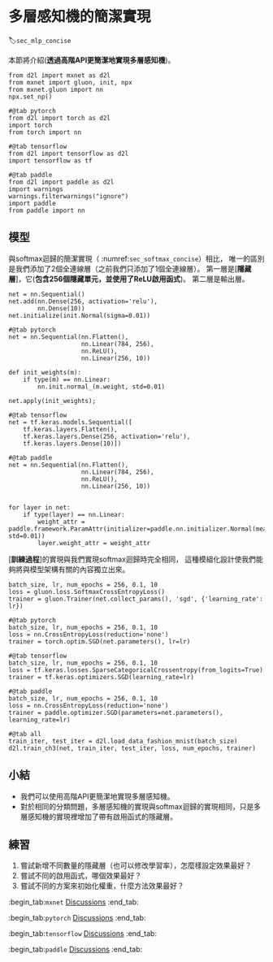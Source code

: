 # 多層感知機的簡潔實現
:label:`sec_mlp_concise`

本節將介紹(**透過高階API更簡潔地實現多層感知機**)。

```{.python .input}
from d2l import mxnet as d2l
from mxnet import gluon, init, npx
from mxnet.gluon import nn
npx.set_np()
```

```{.python .input}
#@tab pytorch
from d2l import torch as d2l
import torch
from torch import nn
```

```{.python .input}
#@tab tensorflow
from d2l import tensorflow as d2l
import tensorflow as tf
```

```{.python .input}
#@tab paddle
from d2l import paddle as d2l
import warnings
warnings.filterwarnings("ignore")
import paddle
from paddle import nn
```

## 模型

與softmax迴歸的簡潔實現（ :numref:`sec_softmax_concise`）相比，
唯一的區別是我們添加了2個全連線層（之前我們只添加了1個全連線層）。
第一層是[**隱藏層**]，它(**包含256個隱藏單元，並使用了ReLU啟用函式**)。
第二層是輸出層。

```{.python .input}
net = nn.Sequential()
net.add(nn.Dense(256, activation='relu'),
        nn.Dense(10))
net.initialize(init.Normal(sigma=0.01))
```

```{.python .input}
#@tab pytorch
net = nn.Sequential(nn.Flatten(),
                    nn.Linear(784, 256),
                    nn.ReLU(),
                    nn.Linear(256, 10))

def init_weights(m):
    if type(m) == nn.Linear:
        nn.init.normal_(m.weight, std=0.01)

net.apply(init_weights);
```

```{.python .input}
#@tab tensorflow
net = tf.keras.models.Sequential([
    tf.keras.layers.Flatten(),
    tf.keras.layers.Dense(256, activation='relu'),
    tf.keras.layers.Dense(10)])
```

```{.python .input}
#@tab paddle
net = nn.Sequential(nn.Flatten(),
                    nn.Linear(784, 256),
                    nn.ReLU(),
                    nn.Linear(256, 10))


for layer in net:
    if type(layer) == nn.Linear:
        weight_attr = paddle.framework.ParamAttr(initializer=paddle.nn.initializer.Normal(mean=0.0, std=0.01))
        layer.weight_attr = weight_attr
```

[**訓練過程**]的實現與我們實現softmax迴歸時完全相同，
這種模組化設計使我們能夠將與模型架構有關的內容獨立出來。

```{.python .input}
batch_size, lr, num_epochs = 256, 0.1, 10
loss = gluon.loss.SoftmaxCrossEntropyLoss()
trainer = gluon.Trainer(net.collect_params(), 'sgd', {'learning_rate': lr})
```

```{.python .input}
#@tab pytorch
batch_size, lr, num_epochs = 256, 0.1, 10
loss = nn.CrossEntropyLoss(reduction='none')
trainer = torch.optim.SGD(net.parameters(), lr=lr)
```

```{.python .input}
#@tab tensorflow
batch_size, lr, num_epochs = 256, 0.1, 10
loss = tf.keras.losses.SparseCategoricalCrossentropy(from_logits=True)
trainer = tf.keras.optimizers.SGD(learning_rate=lr)
```

```{.python .input}
#@tab paddle
batch_size, lr, num_epochs = 256, 0.1, 10
loss = nn.CrossEntropyLoss(reduction='none')
trainer = paddle.optimizer.SGD(parameters=net.parameters(), learning_rate=lr)
```

```{.python .input}
#@tab all
train_iter, test_iter = d2l.load_data_fashion_mnist(batch_size)
d2l.train_ch3(net, train_iter, test_iter, loss, num_epochs, trainer)
```

## 小結

* 我們可以使用高階API更簡潔地實現多層感知機。
* 對於相同的分類問題，多層感知機的實現與softmax迴歸的實現相同，只是多層感知機的實現裡增加了帶有啟用函式的隱藏層。

## 練習

1. 嘗試新增不同數量的隱藏層（也可以修改學習率），怎麼樣設定效果最好？
1. 嘗試不同的啟用函式，哪個效果最好？
1. 嘗試不同的方案來初始化權重，什麼方法效果最好？

:begin_tab:`mxnet`
[Discussions](https://discuss.d2l.ai/t/1803)
:end_tab:

:begin_tab:`pytorch`
[Discussions](https://discuss.d2l.ai/t/1802)
:end_tab:

:begin_tab:`tensorflow`
[Discussions](https://discuss.d2l.ai/t/1801)
:end_tab:

:begin_tab:`paddle`
[Discussions](https://discuss.d2l.ai/t/11770)
:end_tab:
